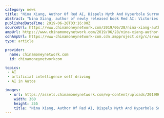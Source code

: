 ```yaml
---
category: news
title: "Nina Xiang, Author Of Red AI, Dispels Myth And Hyperbole Surrounding China’s Artificial Intelligence"
abstract: "Nina Xiang, author of newly released book Red AI: Victories and Warnings From China’s Rise In Artificial Intelligence ... speech recognition, self-driving cars, robotics, AI chips, healthcare, and financial profiling services, resulting in an intriguing ..."
publishedDateTime: 2019-06-28T03:16:00Z
sourceUrl: https://www.chinamoneynetwork.com/2019/06/28/nina-xiang-author-of-red-ai-dispels-myth-and-hyperbole-surrounding-chinas-artificial-intelligence
ampUrl: https://www.chinamoneynetwork.com/2019/06/28/nina-xiang-author-of-red-ai-dispels-myth-and-hyperbole-surrounding-chinas-artificial-intelligence/amp
cdnAmpUrl: https://www-chinamoneynetwork-com.cdn.ampproject.org/c/s/www.chinamoneynetwork.com/2019/06/28/nina-xiang-author-of-red-ai-dispels-myth-and-hyperbole-surrounding-chinas-artificial-intelligence/amp
type: article

provider:
  name: chinamoneynetwork.com
  id: chinamoneynetworkcom

topics:
 - AI
 - artificial intelligence self driving
 - AI in Autos

images:
  - url: https://assets.chinamoneynetwork.com/wp-content/uploads/20190628111107/Red-AI-China-NIna-Xiang.jpg
    width: 360
    height: 355
    title: "Nina Xiang, Author Of Red AI, Dispels Myth And Hyperbole Surrounding China’s Artificial Intelligence"
---
```

